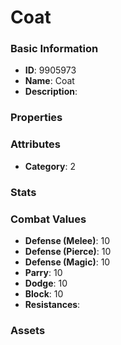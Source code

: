 # Coat



### Basic Information

- **ID**: 9905973
- **Name**: Coat
- **Description**: 

### Properties


### Attributes

- **Category**: 2

### Stats


### Combat Values

- **Defense (Melee)**: 10
- **Defense (Pierce)**: 10
- **Defense (Magic)**: 10
- **Parry**: 10
- **Dodge**: 10
- **Block**: 10
- **Resistances**: 

### Assets


